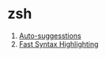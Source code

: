 # zsh

1. [Auto-suggesstions](https://github.com/zsh-users/zsh-autosuggestions)
2. [Fast Syntax Highlighting](https://github.com/zdharma-continuum/fast-syntax-highlighting)